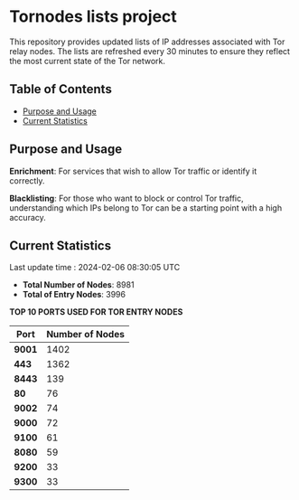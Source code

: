 # Tornodes lists project

This repository provides updated lists of IP addresses associated with Tor relay nodes. The lists are refreshed every 30 minutes to ensure they reflect the most current state of the Tor network.

## Table of Contents

- [Purpose and Usage](#purpose-and-usage)
- [Current Statistics](#current-statistics)


## Purpose and Usage

**Enrichment**: For services that wish to allow Tor traffic or identify it correctly.

**Blacklisting**: For those who want to block or control Tor traffic, understanding which IPs belong to Tor can be a starting point with a high accuracy.

## Current Statistics

Last update time : 2024-02-06 08:30:05 UTC

- **Total Number of Nodes**: 8981
- **Total of Entry Nodes**: 3996

**TOP 10 PORTS USED FOR TOR ENTRY NODES**

| **Port** | **Number of Nodes** |
|------|-----------------|
| **9001**   | 1402  |
| **443**   | 1362  |
| **8443**   | 139  |
| **80**   | 76  |
| **9002**   | 74  |
| **9000**   | 72  |
| **9100**   | 61  |
| **8080**   | 59  |
| **9200**   | 33  |
| **9300**   | 33  |

